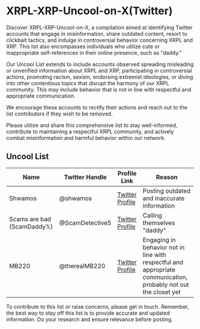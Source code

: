 # XRPL-XRP-Uncool-on-X(Twitter)

Discover XRPL-XRP-Uncool-on-X, a compilation aimed at identifying Twitter accounts that engage in misinformation, share outdated content, resort to clickbait tactics, and indulge in controversial behavior concerning XRPL and XRP. This list also encompasses individuals who utilize cute or inappropriate self-references in their online presence, such as "daddy."

Our Uncool List extends to include accounts observed spreading misleading or unverified information about XRPL and XRP, participating in controversial actions, promoting racism, sexism, endorsing extremist ideologies, or diving into other contentious topics that disrupt the harmony of our XRPL community. This may include behavior that is not in line with respectful and appropriate communication.

We encourage these accounts to rectify their actions and reach out to the list contributors if they wish to be removed.

Please utilize and share this comprehensive list to stay well-informed, contribute to maintaining a respectful XRPL community, and actively combat misinformation and harmful behavior within our network.

## Uncool List

| Name        | Twitter Handle   | Profile Link                                       | Reason                                            |
|-------------|-------------------|---------------------------------------------------|---------------------------------------------------|
| Shwamos     | @shwamos         | [Twitter Profile](https://twitter.com/shwamos)   | Posting outdated and inaccurate information        |
| Scams are bad (ScamDaddy𝕏) | @ScamDetective5  | [Twitter Profile](https://twitter.com/ScamDetective5)| Calling themselves "daddy"                       |
| MB220       | @therealMB220    | [Twitter Profile](https://twitter.com/therealMB220) | Engaging in behavior not in line with respectful and appropriate communication, probably not out the closet yet |

To contribute to this list or raise concerns, please get in touch. Remember, the best way to stay off this list is to provide accurate and updated information. Do your research and ensure relevance before posting.
